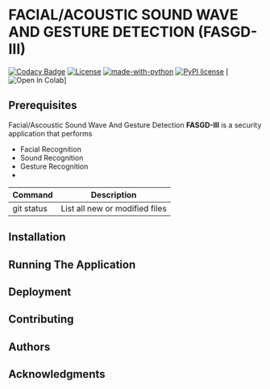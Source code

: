 # FACIAL/ACOUSTIC SOUND WAVE AND GESTURE DETECTION (FASGD-III) 



[![Codacy Badge](https://api.codacy.com/project/badge/Grade/5f8c971114f24441a06ebae6ef8b17ff)](https://app.codacy.com/gh/BuildForSDGCohort2/Team-358-technical?utm_source=github.com&utm_medium=referral&utm_content=BuildForSDGCohort2/Team-358-technical&utm_campaign=Badge_Grade_Settings)  [![License](https://img.shields.io/badge/License-Apache%202.0-blue.svg)](https://opensource.org/licenses/Apache-2.0) [![made-with-python](https://img.shields.io/badge/Made%20with-Python-1f425f.svg)](https://www.python.org/) [![PyPI license](https://img.shields.io/pypi/l/ansicolortags.svg)](https://pypi.python.org/pypi/ansicolortags/) [![Open In Colab](https://colab.research.google.com/assets/colab-badge.svg)]




## Prerequisites 

<p>  Facial/Ascoustic Sound Wave And Gesture Detection <b>FASGD-III</b> is a security application that performs 

<ul>

<li> Facial Recognition </li>
<li> Sound Recognition </li>
<li> Gesture Recognition <li>


</ul>
</p>   


| Command | Description  | 
|------------- | ------------- | 
| git status | List all new or modified files |



## Installation 


## Running The Application 


## Deployment 


## Contributing 


## Authors 



## Acknowledgments 


